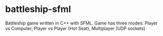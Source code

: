 # battleship-sfml
Battleship game written in C++ with SFML. Game has three modes: Player vs Computer,
Player vs Player (Hot Seat), Multiplayer (UDP sockets)
